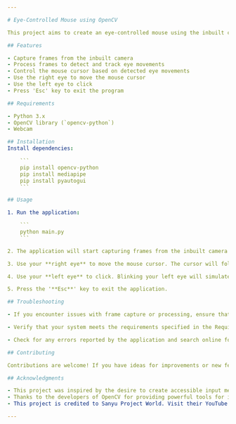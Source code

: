 ```yaml
---

# Eye-Controlled Mouse using OpenCV

This project aims to create an eye-controlled mouse using the inbuilt camera of a computer and OpenCV for image processing. By tracking the user's eye movements, the mouse cursor can be controlled, providing an alternative input method for individuals with limited mobility.

## Features

- Capture frames from the inbuilt camera
- Process frames to detect and track eye movements
- Control the mouse cursor based on detected eye movements
- Use the right eye to move the mouse cursor
- Use the left eye to click
- Press 'Esc' key to exit the program

## Requirements

- Python 3.x
- OpenCV library (`opencv-python`)
- Webcam

## Installation
Install dependencies:

    ```
    pip install opencv-python
    pip install mediapipe
    pip install pyautogui
    ```

## Usage

1. Run the application:

    ```
    python main.py
    ```

2. The application will start capturing frames from the inbuilt camera and processing them to detect eye movements. The mouse cursor will be controlled based on detected eye movements.

3. Use your **right eye** to move the mouse cursor. The cursor will follow the movement of your right eye.

4. Use your **left eye** to click. Blinking your left eye will simulate a mouse click.

5. Press the '**Esc**' key to exit the application.

## Troubleshooting

- If you encounter issues with frame capture or processing, ensure that the inbuilt camera is functioning correctly and is not being used by any other application.

- Verify that your system meets the requirements specified in the Requirements section.

- Check for any errors reported by the application and search online for solutions or ask for help on relevant forums or communities.

## Contributing

Contributions are welcome! If you have ideas for improvements or new features, feel free to open an issue or submit a pull request.

## Acknowledgments

- This project was inspired by the desire to create accessible input methods for individuals with limited mobility.
- Thanks to the developers of OpenCV for providing powerful tools for image processing.
- This project is credited to Sanyu Project World. Visit their YouTube channel for more inspiring projects: [Sanyu Project World](https://www.youtube.com/@sanyuprojectsworld)

---
```

